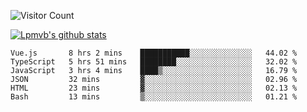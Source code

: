 ![Visitor Count](https://profile-counter.glitch.me/Lpmvb/count.svg)

[![Lpmvb's github stats](https://github-readme-stats.vercel.app/api?username=lpmvb&show_icons=true&title_color=fff&icon_color=79ff97&text_color=9f9f9f&bg_color=151515)](https://github.com/anuraghazra/github-readme-stats)

<!--
Here are some ideas to get you started:

- 🔭 I’m currently working on ...
- 🌱 I’m currently learning ...
- 👯 I’m looking to collaborate on ...
- 🤔 I’m looking for help with ...
- 💬 Ask me about ...
- 📫 How to reach me: ...
- 😄 Pronouns: ...
- ⚡ Fun fact: ...
-->

<!--START_SECTION:waka-->

```text
Vue.js       8 hrs 2 mins    ███████████░░░░░░░░░░░░░░   44.02 %
TypeScript   5 hrs 51 mins   ████████░░░░░░░░░░░░░░░░░   32.02 %
JavaScript   3 hrs 4 mins    ████▒░░░░░░░░░░░░░░░░░░░░   16.79 %
JSON         32 mins         ▓░░░░░░░░░░░░░░░░░░░░░░░░   02.96 %
HTML         23 mins         ▓░░░░░░░░░░░░░░░░░░░░░░░░   02.13 %
Bash         13 mins         ▒░░░░░░░░░░░░░░░░░░░░░░░░   01.21 %
```

<!--END_SECTION:waka-->
